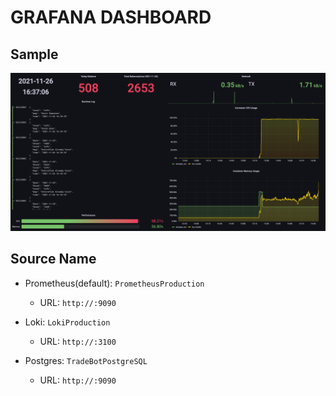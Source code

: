 # GRAFANA DASHBOARD

## Sample

![monitor_sample](./assets/monitor_sample.png "monitor_sample")

## Source Name

- Prometheus(default): `PrometheusProduction`
  - URL: `http://:9090`
- Loki: `LokiProduction`
  - URL: `http://:3100`

- Postgres: `TradeBotPostgreSQL`
  - URL: `http://:9090`
